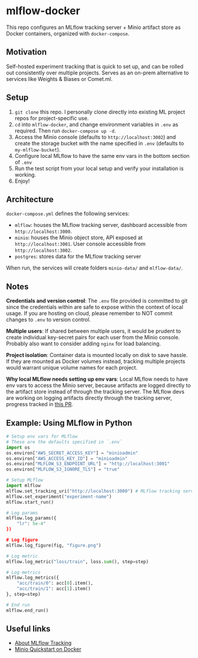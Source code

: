 # mlflow-docker

This repo configures an MLflow tracking server + Minio artifact store as Docker containers, organized with `docker-compose`. 

## Motivation

Self-hosted experiment tracking that is quick to set up, and can be rolled out consistently over multiple projects. Serves as an on-prem alternative to services like Weights & Biases or Comet.ml.

## Setup

1. `git clone` this repo. I personally clone directly into existing ML project repos for project-specific use.
2. `cd` into `mlflow-docker`, and change environment variables in `.env` as required. Then run `docker-compose up -d`.
3. Access the Minio console (defaults to `http://localhost:3002`) and create the storage bucket with the name specified in `.env` (defaults to `my-mlflow-bucket`).
4. Configure local MLflow to have the same env vars in the bottom section of `.env`
5. Run the test script from your local setup and verify your installation is working.
6. Enjoy! 

## Architecture

`docker-compose.yml` defines the following services:

+ `mlflow`: houses the MLflow tracking server, dashboard accessible from `http://localhost:3000`.
+ `minio`: houses the Minio object store, API exposed at `http://localhost:3001`. User console accessible from `http://localhost:3002`.
+ `postgres`: stores data for the MLflow tracking server

When run, the services will create folders `minio-data/` and `mlflow-data/`. 

## Notes

**Credentials and version control**: The `.env` file provided is committed to git since the credentials within are safe to expose within the context of local usage. If you are hosting on cloud, please remember to NOT commit changes to `.env` to version control.

**Multiple users**: If shared between multiple users, it would be prudent to create individual key-secret pairs for each user from the Minio console. Probably also want to consider adding `nginx` for load balancing.

**Project isolation**: Container data is mounted locally on disk to save hassle. If they are mounted as Docker volumes instead, tracking multiple projects would warrant unique volume names for each project. 

**Why local MLflow needs setting up env vars**: Local MLflow needs to have env vars to access the Minio server, because artifacts are logged directly to the artifact store instead of through the tracking server. The MLflow devs are working on logging artifacts directly through the tracking server, progress tracked in [this PR](https://github.com/mlflow/mlflow/issues/629).

## Example: Using MLflow in Python

``` python
# Setup env vars for MLflow
# These are the defaults specified in `.env`
import os
os.environ["AWS_SECRET_ACCESS_KEY"] = "minioadmin"
os.environ["AWS_ACCESS_KEY_ID"] = "minioadmin"
os.environ["MLFLOW_S3_ENDPOINT_URL"] = "http://localhost:3001"
os.environ["MLFLOW_S3_IGNORE_TLS"] = "true"

# Setup MLflow
import mlflow
mlflow.set_tracking_uri("http://localhost:3000") # MLflow tracking server exposed on port 3000 by default
mlflow.set_experiment("experiment-name")
mlflow.start_run()

# Log params
mlflow.log_params({
    "lr": 5e-4"
})

# Log figure
mlflow.log_figure(fig, "figure.png")

# Log metric
mlflow.log_metric("loss/train", loss.sum(), step=step)

# Log metrics
mlflow.log_metrics({
    "acc/train/0": acc[0].item(),
    "acc/train/1": acc[1].item()
}, step=step)

# End run
mlflow.end_run()
```

## Useful links

+ [About MLflow Tracking](https://www.mlflow.org/docs/latest/tracking.html)
+ [Minio Quickstart on Docker](https://docs.min.io/docs/minio-docker-quickstart-guide.html)
